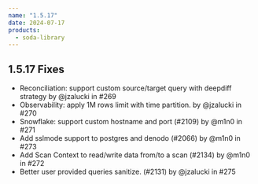 ```yaml
---
name: "1.5.17"
date: 2024-07-17
products:
  - soda-library
---
```


## 1.5.17 Fixes

* Reconciliation: support custom source/target query with deepdiff strategy by @jzalucki in #269
* Observability: apply 1M rows limit with time partition. by @jzalucki in #270
* Snowflake: support custom hostname and port (#2109) by @m1n0 in #271
* Add sslmode support to postgres and denodo (#2066) by @m1n0 in #273
* Add Scan Context to read/write data from/to a scan (#2134) by @m1n0 in #272
* Better user provided queries sanitize. (#2131) by @jzalucki in #275
